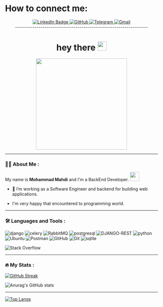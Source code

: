 <h1>How to connect me:</h1>

<div id="badges" align="center">
  <a href="https://www.linkedin.com/in/mohammad-mahdi-abedi/" target="_blank">
    <img src="https://img.shields.io/badge/LinkedIn-blue?style=for-the-badge&logo=linkedin&logoColor=white" alt="LinkedIn Badge"/>
  </a>
  <a href="https://github.com/mo23hammad" target="_blank">
<img src="https://img.shields.io/badge/-Github-181717?&logo=github&logoColor=white&style=for-the-badge" alt="GitHub">
</a>
  <a href="https://t.me/mo23hammad" target="_blank">
<img src="https://img.shields.io/badge/Telegram-2CA5E0?style=for-the-badge&logo=telegram&logoColor=white" alt="Telegram">
</a>
<a href="mailto:mo23hammad@gmail.com" target="_blank">
<img src="https://img.shields.io/badge/-Gmail-D14836?logo=gmail&logoColor=white&style=for-the-badge" alt="Gmail">
</a><br>
--------------------------------------------------------------------
</div>
<h1 align="center">
  hey there
 <img src="https://media.giphy.com/media/hvRJCLFzcasrR4ia7z/giphy.gif" width="30px"/>
</h1>
<div id="badges" align="center">
<img src="https://media.giphy.com/media/ZVik7pBtu9dNS/giphy.gif?cid=ecf05e47sanh9bdrp3mzaouyijtf9yns4o1qmlryn851sd3f&ep=v1_gifs_search&rid=giphy.gif&ct=g" width="300px" alt=""/>
</div>

---

### :man_technologist: About Me :

My name is **Mohammad Mahdi** and I'm a BackEnd Developer. <img src="https://media.giphy.com/media/WUlplcMpOCEmTGBtBW/giphy.gif" width="30"> 

- :telescope: I’m working as a Software Engineer and backend for building web applications.

- I'm very happy that encountered to programming world.

---
### :hammer_and_wrench: Languages and Tools :
<div>
<img src="https://img.shields.io/badge/django-%23092E20.svg?style=for-the-badge&logo=django&logoColor=white" alt="django">
<img src="https://img.shields.io/badge/celery-%23a9cc54.svg?style=for-the-badge&logo=celery&logoColor=ddf4a4" alt="celery">
<img src="https://img.shields.io/badge/Rabbitmq-FF6600?style=for-the-badge&logo=rabbitmq&logoColor=white" alt="RabbitMQ">

<img src="https://img.shields.io/badge/PostgreSQL-316192?style=for-the-badge&logo=postgresql&logoColor=white" alt="postgresql">

<img src="https://img.shields.io/badge/DJANGO-REST-ff1709?style=for-the-badge&logo=django&logoColor=white&color=ff1709&labelColor=gray" alt="DJANGO-REST">

<img src="https://img.shields.io/badge/python-3670A0?style=for-the-badge&logo=python&logoColor=ffdd54" alt="python">

<img src="https://img.shields.io/badge/Ubuntu-E95420?style=for-the-badge&logo=ubuntu&logoColor=white" alt="Ubuntu">

<img src="https://img.shields.io/badge/Postman-FF6C37?style=for-the-badge&logo=postman&logoColor=white" alt="Postman">

<img src="https://img.shields.io/badge/-Github-181717?style=for-the-badge&logo=github&logoColor=white" alt="GitHub">

<img src="https://img.shields.io/badge/-Git-F05032?style=for-the-badge&logo=git&logoColor=white" alt="Git">
<img src="https://img.shields.io/badge/sqlite-%2307405e.svg?style=for-the-badge&logo=sqlite&logoColor=white" alt="sqlite">

![Stack Overflow](https://img.shields.io/badge/-Stackoverflow-FE7A16?style=for-the-badge&logo=stack-overflow&logoColor=white)

---

### :fire: My Stats :
[![GitHub Streak](http://github-readme-streak-stats.herokuapp.com?user=mo23hammad&theme=dark&date_format=M%20j%5B%2C%20Y%5D)](https://git.io/streak-stats)


![Anurag's GitHub stats](https://github-readme-stats.vercel.app/api?username=mo23hammad&show_icons=true&theme=dark)

---

[![Top Langs](https://github-readme-stats.vercel.app/api/top-langs/?username=mo23hammad&layout=compact&theme=vision-friendly-dark)](https://github.com/anuraghazra/github-readme-stats)
